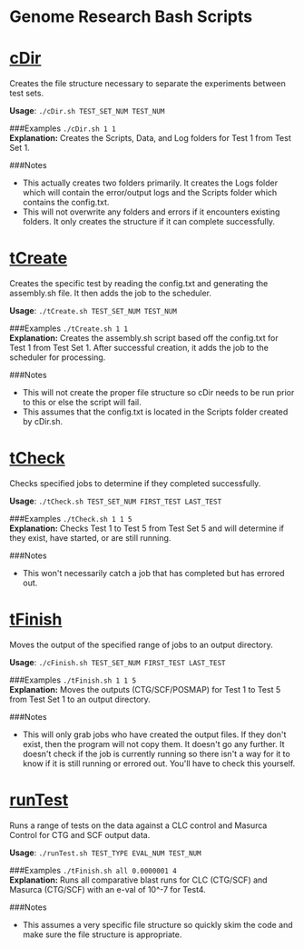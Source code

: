 # Genome Research Bash Scripts

# [cDir](https://github.com/taylorflatt/bash-scripts/blob/master/Genome/cDir.sh)
Creates the file structure necessary to separate the experiments between test sets.

**Usage**: `./cDir.sh TEST_SET_NUM TEST_NUM`

###Examples
`./cDir.sh 1 1` <br />
**Explanation:** Creates the Scripts, Data, and Log folders for Test 1 from Test Set 1.<br />

###Notes
- This actually creates two folders primarily. It creates the Logs folder which will contain the error/output logs and the Scripts folder which contains the config.txt.
- This will not overwrite any folders and errors if it encounters existing folders. It only creates the structure if it can complete successfully.

# [tCreate](https://github.com/taylorflatt/bash-scripts/blob/master/Genome/tCreate.sh)
Creates the specific test by reading the config.txt and generating the assembly.sh file. It then adds the job to the scheduler.

**Usage**: `./tCreate.sh TEST_SET_NUM TEST_NUM`

###Examples
`./tCreate.sh 1 1` <br />
**Explanation:** Creates the assembly.sh script based off the config.txt for Test 1 from Test Set 1. After successful creation, it adds the job to the scheduler for processing.<br />

###Notes
- This will not create the proper file structure so cDir needs to be run prior to this or else the script will fail.
- This assumes that the config.txt is located in the Scripts folder created by cDir.sh.

# [tCheck](https://github.com/taylorflatt/bash-scripts/blob/master/Genome/tCheck)
Checks specified jobs to determine if they completed successfully.

**Usage**: `./tCheck.sh TEST_SET_NUM FIRST_TEST LAST_TEST`

###Examples
`./tCheck.sh 1 1 5` <br />
**Explanation:** Checks Test 1 to Test 5 from Test Set 5 and will determine if they exist, have started, or are still running.<br />

###Notes
- This won't necessarily catch a job that has completed but has errored out.

# [tFinish](https://github.com/taylorflatt/bash-scripts/blob/master/Genome/tFinish)
Moves the output of the specified range of jobs to an output directory.

**Usage**: `./cFinish.sh TEST_SET_NUM FIRST_TEST LAST_TEST`

###Examples
`./tFinish.sh 1 1 5` <br />
**Explanation:** Moves the outputs (CTG/SCF/POSMAP) for Test 1 to Test 5 from Test Set 1 to an output directory.<br />

###Notes
- This will only grab jobs who have created the output files. If they don't exist, then the program will not copy them. It doesn't go any further. It doesn't check if the job is currently running so there isn't a way for it to know if it is still running or errored out. You'll have to check this yourself.

# [runTest](https://github.com/taylorflatt/bash-scripts/blob/master/Genome/runTest.sh)
Runs a range of tests on the data against a CLC control and Masurca Control for CTG and SCF output data.

**Usage**: `./runTest.sh TEST_TYPE EVAL_NUM TEST_NUM`

###Examples
`./tFinish.sh all 0.0000001 4` <br />
**Explanation:** Runs all comparative blast runs for CLC (CTG/SCF) and Masurca (CTG/SCF) with an e-val of 10^-7 for Test4.<br />

###Notes
- This assumes a very specific file structure so quickly skim the code and make sure the file structure is appropriate.

